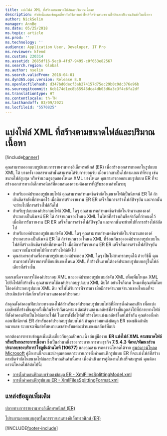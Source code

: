 ```yaml
---
title: แบ่งไฟล์ XML ที่สร้างตามขนาดไฟล์และปริมาณเนื้อหา
description: หัวข้อนี้แสดงข้อมูลเกี่ยวกับวิธีการแบ่งไฟล์ที่สร้างตามขนาดไฟล์และปริมาณสินค้าในเนื้อหา
author: NickSelin
manager: AnnBe
ms.date: 05/25/2018
ms.topic: article
ms.prod: ''
ms.technology: ''
audience: Application User, Developer, IT Pro
ms.reviewer: kfend
ms.custom: 220314
ms.assetid: 2685df16-5ec8-4fd7-9495-c0f653e82567
ms.search.region: Global
ms.author: nselin
ms.search.validFrom: 2018-04-01
ms.dyn365.ops.version: Release 8.0
ms.openlocfilehash: d347bd0decf3ab274157d75ec29b0c9dc376e96b
ms.sourcegitcommit: 6cb174d1ec8b55946dca4db03d6a3c3f4c6fa2df
ms.translationtype: HT
ms.contentlocale: th-TH
ms.lasthandoff: 03/09/2021
ms.locfileid: "5570825"
---
```

# <a name="split-generated-xml-files-based-on-file-size-and-content-quantity"></a>แบ่งไฟล์ XML ที่สร้างตามขนาดไฟล์และปริมาณเนื้อหา

[!include[banner](../includes/banner.md)]

คุณสามารถออกแบบรูปแบบการรายงานทางอิเล็กทรอนิกส์ (ER) เพื่อสร้างเอกสารขาออกในรูปแบบ XML ได้ บางครั้ง เอกสารเหล่านั้นสามารถได้รับการยอมรับ เมื่อพวกเขาเป็นไปตามเกณฑ์ที่ระบุ เช่น ขนาดไฟล์สูงสุด หรือจำนวนสูงสุดของโหนด XML บางโหนด คุณสามารถออกแบบรูปแบบ ER ที่จะสร้างเอกสารทางอิเล็กทรอนิกส์ที่ตอบสนองความต้องการที่ผู้รับของเหล่านั้นระบุ

- สำหรับองค์ประกอบรูปแบบไฟล์ คุณสามารถกำหนดขีดจำกัดในขนาดไฟล์เป็นนิพจน์ ER ได้ ถ้าเกินขีดจำกัดที่กำหนดไว้ เมื่อมีการสร้างรายงาน ER ER เสร็จสิ้นการสร้างไฟล์ปัจจุบัน และจากนั้นจะย้ายไปที่การสร้างไฟล์ถัดไป
- สำหรับรูปแบบองค์ประกอบไฟล์ XML ใดๆ คุณสามารถกำหนดขีดจำกัดในจำนวนขององค์ประกอบเป็นนิพจน์ ER ได้ ถ้าจำนวนของโหนด XML ในไฟล์ที่สร้างเกินขีดจำกัดที่กำหนดไว้ เมื่อมีการรันรายงาน ER ER เสร็จสิ้นการสร้างไฟล์ปัจจุบัน และจากนั้นจะย้ายไปที่การสร้างไฟล์ถัดไป
- สำหรับองค์ประกอบรูปแบบลำดับ XML ใดๆ คุณสามารถกำหนดขีดจำกัดในจำนวนขององค์ประกอบรองเป็นนิพจน์ ER ได้ ถ้าจำนวนของโหนด XML ที่ซ้อนกันขององค์ประกอบรูปแบบในไฟล์ที่สร้างเกินขีดจำกัดที่กำหนดไว้ เมื่อมีการรันรายงาน ER ER เสร็จสิ้นการสร้างไฟล์ปัจจุบัน และจากนั้นจะย้ายไปที่การสร้างไฟล์ถัดไป
- คุณสามารถทำเครื่องหมายรูปแบบองค์ประกอบ XML ใดๆ เป็นไม่สามารถหยุดได้ ด้วยวิธีนี้ คุณสามารถทำให้รายการที่ซ้อนกันของโหนด XML ที่สร้างขึ้นภายใต้องค์ประกอบรูปแบบอยู่ในไฟล์เดียวที่สร้างขึ้น

นอกเหนือจากการใช้องค์ประกอบ XML และองค์ประกอบรูปแบบลำดับ XML เพื่อเพิ่มโหนด XML ไปยังไฟล์ที่สร้างขึ้น คุณสามารถใช้องค์ประกอบรูปแบบ XML ดิบได้ อย่างไรก็ตาม โหนดที่คุณเพิ่มโดยใช้องค์ประกอบรูปแบบ XML ดิบ จะไม่ได้รับการพิจารณา เมื่อมีการคำนวณจำนวนของโหนดที่จะประเมินข้อจำกัดเกี่ยวกับจำนวนขององค์ประกอบ

ถ้าคุณตั้งค่าคอนฟิกปลายทางของไฟล์สำหรับองค์ประกอบรูปแบบไฟล์ที่มีการตั้งค่าคอนฟิก เพื่อแบ่งผลลัพธ์ที่สร้างขึ้นทุกครั้งที่เกินขีดจำกัดเฉพาะ แต่ละส่วนของผลลัพธ์ที่สร้างขึ้นถูกส่งไปที่ปลายทางไฟล์ที่ตั้งค่าคอนฟิกเป็นไฟล์แต่ละไฟล์ ในการตั้งชื่อไฟล์ที่สร้างโดยแบ่งผลลัพธ์โดยไม่ซ้ำกัน คุณต้องตั้งค่าคอนฟิกนิพจน์ ER สำหรับองค์ประกอบรูปแบบไฟล์ ถ้าคุณรวมแหล่งข้อมูล ER ของชนิดลำดับหมายเลข ระบบจะเพิ่มลำดับหมายเลขสำหรับแต่ละส่วนของผลลัพธ์ที่แบ่ง

หากต้องการทราบข้อมูลเพิ่มเติมเกี่ยวกับคุณลักษณะนี้ เล่นคู่มืองาน **ER แบ่งไฟล์ XML ตามขนาดไฟล์หรือปริมาณรายการเนื้อหา** ซึ่งเป็นส่วนหนึ่งของกระบวนการทางธุรกิจ **7.5.4.3 จัดหา/พัฒนาส่วนประกอบของบริการ/โซลูชันด้านไอที (10677)** และคุณสามารถดาวน์โหลดได้จาก [ศูนย์ดาวน์โหลด Microsoft](https://go.microsoft.com/fwlink/?linkid=874684) คู่มืองานนี้จะแนะนำคุณตลอดกระบวนการตั้งค่าคอนฟิกรูปแบบ ER ที่จะแบ่งไฟล์ที่สร้างตามขีดจำกัดในขนาดไฟล์และปริมาณสินค้าเนื้อหา เพื่อดำเนินการคู่มืองานให้เสร็จสมบูรณ์ คุณต้องดาวน์โหลดไฟล์ต่อไปนี้:

- [การตั้งค่าคอนฟิกแบบจำลองข้อมูล ER - XmlFilesSplittingModel.xml](https://go.microsoft.com/fwlink/?linkid=874111)
- [การตั้งค่าคอนฟิกรูปแบบ ER - XmlFilesSplittingFormat.xml](https://go.microsoft.com/fwlink/?linkid=874111)

## <a name="additional-resources"></a>แหล่งข้อมูลเพิ่มเติม
[ปลายทางการรายงานทางอิเล็กทรอนิกส์ (ER)](electronic-reporting-destinations.md)

[โปรแกรมออกแบบสูตรในการรายงานทางอิเล็กทรอนิกส์ (ER)](general-electronic-reporting-formula-designer.md)


[!INCLUDE[footer-include](../../../includes/footer-banner.md)]